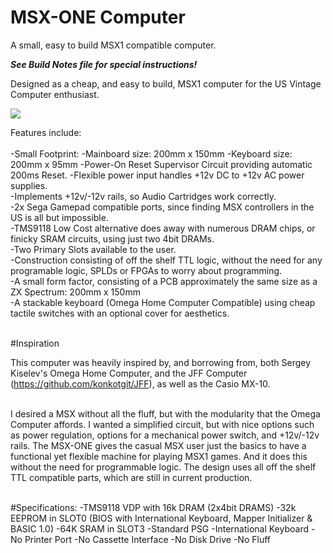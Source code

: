 # MSX-ONE Computer

A small, easy to build MSX1 compatible computer.<br>

***See Build Notes file for special instructions!***

Designed as a cheap, and easy to build, MSX1 computer for the US Vintage Computer enthusiast.

![]([https://github.com/jdgabbard/RD-10-Docking-Station/blob/59d0eb6cd6155eeae0b91679d095db8af9a2d37a/Renders/RD10.jpg](https://github.com/jdgabbard/MSX-ONE-Computer/blob/6c76e4c953c62954539ab062a4356bdd8ebb6146/Photos/Render.JPG))

Features include:<br><br>
-Small Footprint:
     -Mainboard size: 200mm x 150mm
     -Keyboard size: 200mm x 95mm
-Power-On Reset Supervisor Circuit providing automatic 200ms Reset.
-Flexible power input handles +12v DC to +12v AC power supplies.<br>
-Implements +12v/-12v rails, so Audio Cartridges work correctly.<br>
-2x Sega Gamepad compatible ports, since finding MSX controllers in the US is all but impossible.<br>
-TMS9118 Low Cost alternative does away with numerous DRAM chips, or finicky SRAM circuits, using just two 4bit DRAMs.<br>
-Two Primary Slots available to the user.<br>
-Construction consisting of off the shelf TTL logic, without the need for any programable logic, SPLDs or FPGAs to worry about programming.<br>
-A small form factor, consisting of a PCB approximately the same size as a ZX Spectrum: 200mm x 150mm<br>
-A stackable keyboard (Omega Home Computer Compatible) using cheap tactile switches with an optional cover for aesthetics.<br><br>


#Inspiration

This computer was heavily inspired by, and borrowing from, both Sergey Kiselev's Omega Home Computer, and the JFF Computer (https://github.com/konkotgit/JFF), as well as the Casio MX-10.<br><br>

I desired a MSX without all the fluff, but with the modularity that the Omega Computer affords.  I wanted a simplified circuit, but with nice options such as power regulation, options for a mechanical power switch, and +12v/-12v rails.  The MSX-ONE gives the casual MSX user just the basics to have a functional yet flexible machine for playing MSX1 games.  And it does this without the need for programmable logic.  The design uses all off the shelf TTL compatible parts, which are still in current production.<br><br>

#Specifications:
-TMS9118 VDP with 16k DRAM (2x4bit DRAMS)
-32k EEPROM in SLOT0 (BIOS with International Keyboard, Mapper Initializer & BASIC 1.0)
-64K SRAM in SLOT3
-Standard PSG
-International Keyboard
-No Printer Port
-No Cassette Interface
-No Disk Drive
-No Fluff

